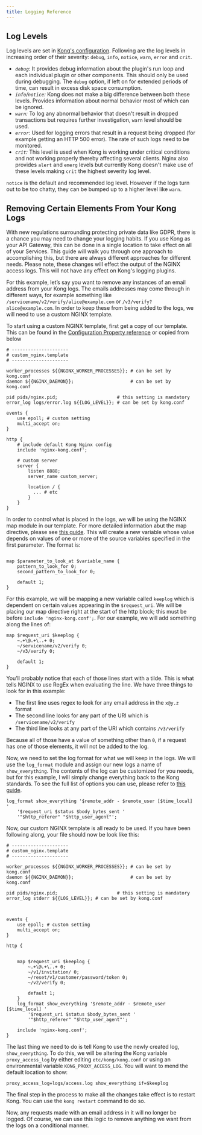```yaml
---
title: Logging Reference
---
```


## Log Levels

Log levels are set in [Kong's configuration](/gateway/{{page.release}}/reference/configuration/#log_level). Following are the log levels in increasing order of their severity: `debug`, `info`,
`notice`, `warn`, `error` and `crit`.

- *`debug`:* It provides debug information about the plugin's run loop and each individual plugin or other components. This should only be used during debugging. The `debug` option, if left on for extended periods of time, can result in excess disk space consumption.
- *`info`/`notice`:* Kong does not make a big difference between both these levels. Provides information about normal behavior most of which can be ignored.
- *`warn`:* To log any abnormal behavior that doesn't result in dropped transactions but requires further investigation, `warn` level should be used.
- *`error`:* Used for logging errors that result in a request being dropped (for example getting  an HTTP 500 error). The rate of such logs need to be monitored.
- *`crit`:* This level is used when Kong is working under critical conditions and not working properly thereby affecting several clients. Nginx also provides `alert` and `emerg` levels but currently Kong doesn't make use of these levels making `crit` the highest severity log level.

`notice` is the default and recommended log level. However if the logs turn out to be too chatty, they can be bumped up to a higher level like `warn`.

## Removing Certain Elements From Your Kong Logs

With new regulations surrounding protecting private data like GDPR, there is a chance you may need to change your logging habits. If you use Kong as your API Gateway, this can be done in a single location to take effect on all of your Services. This guide will walk you through one approach to accomplishing this, but there are always different approaches for different needs. Please note, these changes will effect the output of the NGINX access logs. This will not have any effect on Kong's logging plugins.

For this example, let’s say you want to remove any instances of an email address from your Kong logs. The emails addresses may come through in different ways, for example something like `/servicename/v2/verify/alice@example.com` or `/v3/verify?alice@example.com`. In order to keep these from being added to the logs, we will need to use a custom NGINX template.

To start using a custom NGINX template, first get a copy of our template. This can be found in the [Configuration Property reference](/gateway/{{page.release}}/reference/configuration/#custom-nginx-templates-embedding-kong) or copied from below

```
# ---------------------
# custom_nginx.template
# ---------------------

worker_processes ${{NGINX_WORKER_PROCESSES}}; # can be set by kong.conf
daemon ${{NGINX_DAEMON}};                     # can be set by kong.conf

pid pids/nginx.pid;                      # this setting is mandatory
error_log logs/error.log ${{LOG_LEVEL}}; # can be set by kong.conf

events {
    use epoll; # custom setting
    multi_accept on;
}

http {
    # include default Kong Nginx config
    include 'nginx-kong.conf';

    # custom server
    server {
        listen 8888;
        server_name custom_server;

        location / {
          ... # etc
        }
    }
}
```

In order to control what is placed in the logs, we will be using the NGINX map module in our template. For more detailed information abut the map directive, please see [this guide](http://nginx.org/en/docs/http/ngx_http_map_module.html). This will create a new variable whose value depends on values of one or more of the source variables specified in the first parameter. The format is:

```

map $parameter_to_look_at $variable_name {
    pattern_to_look_for 0;
    second_pattern_to_look_for 0;

    default 1;
}
```

For this example, we will be mapping a new variable called `keeplog` which is dependent on certain values appearing in the `$request_uri`. We will be placing our map directive right at the start of the http block; this must be before `include 'nginx-kong.conf';`. For our example, we will add something along the lines of:

```
map $request_uri $keeplog {
    ~.+\@.+\..+ 0;
    ~/servicename/v2/verify 0;
    ~/v3/verify 0;

    default 1;
}
```

You’ll probably notice that each of those lines start with a tilde. This is what tells NGINX to use RegEx when evaluating the line. We have three things to look for in this example:
- The first line uses regex to look for any email address in the `x@y.z` format
- The second line looks for any part of the URI which is `/servicename/v2/verify`
- The third line looks at any part of the URI which contains `/v3/verify`

Because all of those have a value of something other than `0`, if a request has one of those elements, it will not be added to the log.

Now, we need to set the log format for what we will keep in the logs. We will use the `log_format` module and assign our new logs a name of `show_everything`. The contents of the log can be customized for you needs, but for this example, I will simply change everything back to the Kong standards. To see the full list of options you can use, please refer to [this guide](https://nginx.org/en/docs/http/ngx_http_core_module.html#variables).

```
log_format show_everything '$remote_addr - $remote_user [$time_local] '
    '$request_uri $status $body_bytes_sent '
    '"$http_referer" "$http_user_agent"';
```

Now, our custom NGINX template is all ready to be used. If you have been following along, your file should now be look like this:

```
# ---------------------
# custom_nginx.template
# ---------------------

worker_processes ${{NGINX_WORKER_PROCESSES}}; # can be set by kong.conf
daemon ${{NGINX_DAEMON}};                     # can be set by kong.conf

pid pids/nginx.pid;                      # this setting is mandatory
error_log stderr ${{LOG_LEVEL}}; # can be set by kong.conf



events {
    use epoll; # custom setting
    multi_accept on;
}

http {


    map $request_uri $keeplog {
        ~.+\@.+\..+ 0;
        ~/v1/invitation/ 0;
        ~/reset/v1/customer/password/token 0;
        ~/v2/verify 0;

        default 1;
    }
    log_format show_everything '$remote_addr - $remote_user [$time_local] '
        '$request_uri $status $body_bytes_sent '
        '"$http_referer" "$http_user_agent"';

    include 'nginx-kong.conf';
}
```

The last thing we need to do is tell Kong to use the newly created log, `show_everything`. To do this, we will be altering the Kong variable `proxy_access_log` by either editing `etc/kong/kong.conf` or using an environmental variable `KONG_PROXY_ACCESS_LOG`. You will want to mend the default location to show:

```
proxy_access_log=logs/access.log show_everything if=$keeplog
```

The final step in the process to make all the changes take effect is to restart Kong. You can use the `kong restart` command to do so.

Now, any requests made with an email address in it will no longer be logged. Of course, we can use this logic to remove anything we want from the logs on a conditional manner.
